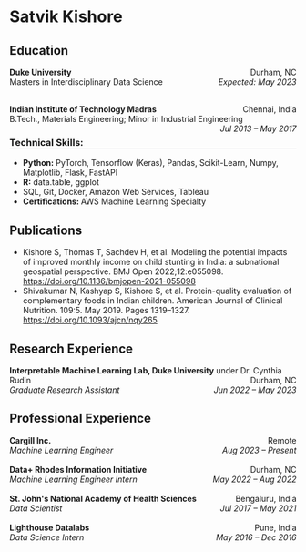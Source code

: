 # Satvik Kishore

## Education

<p style="text-align:left; margin-bottom:0;">
    <b>Duke University</b>
    <span style="float:right; margin-bottom:0;">
        Durham, NC
    </span>
</p>
<p style="text-align:left;margin:0; padding-top:0;">
    Masters in Interdisciplinary Data Science
    <span style="float:right; margin:0; padding-top:0;">
        <i>Expected: May 2023</i>
    </span>
</p>

<p style="text-align:left; margin-bottom:0;">
    <br>  
    <b>Indian Institute of Technology Madras</b>
    <span style="float:right; margin-bottom:0;">
        Chennai, India
    </span>
</p>
<p style="text-align:left;margin:0; padding-top:0;">
    B.Tech., Materials Engineering; Minor in Industrial Engineering 
    <span style="float:right; margin-bottom:0;">
        <i>Jul 2013 &ndash; May 2017</i>
    </span>
</p>

<h3 style="text-align:left; border-bottom-width:1px; border-bottom-style:solid; border-bottom-color:rgb(234, 236, 239)">
Technical Skills:
</h3>

- <b>Python:</b> PyTorch, Tensorflow (Keras), Pandas, Scikit-Learn, Numpy, Matplotlib, Flask, FastAPI
- <b>R:</b> data.table, ggplot
- SQL, Git, Docker, Amazon Web Services, Tableau
- <b>Certifications: </b> AWS Machine Learning Specialty


## Publications

- Kishore S, Thomas T, Sachdev H, et al. Modeling the potential impacts of improved monthly income on child stunting in India: a subnational geospatial perspective. BMJ Open 2022;12:e055098. https://doi.org/10.1136/bmjopen-2021-055098
- Shivakumar N, Kashyap S, Kishore S, et al. Protein-quality evaluation of complementary foods in Indian children. American Journal of Clinical Nutrition. 109:5. May 2019. Pages 1319–1327. https://doi.org/10.1093/ajcn/nqy265

## Research Experience

<p style="text-align:left;margin:0; padding-top:0;">
    <b>Interpretable Machine Learning Lab, Duke University</b> under Dr. Cynthia Rudin
    <span style="float:right; margin-bottom:0;">
        Durham, NC
    </span>
</p>
<p style="text-align:left;margin:0; padding-top:0;">
    <i> Graduate Research Assistant</i>
    <span style="float:right; margin-bottom:0;">
        <i>Jun 2022 &ndash; May 2023</i>
    </span>
</p>


## Professional Experience

<p style="text-align:left;margin:0; padding-top:0;">
    <b>Cargill Inc.</b>
    <span style="float:right; margin-bottom:0;">
        Remote
    </span>
</p>
<p style="text-align:left;margin:0; padding-top:0;">
    <i> Machine Learning Engineer</i>
    <span style="float:right; margin-bottom:0;">
        <i>Aug 2023 &ndash; Present</i>
    </span>
</p>
<br>

<p style="text-align:left;margin:0; padding-top:0;">
    <b>Data+ Rhodes Information Initiative</b>
    <span style="float:right; margin-bottom:0;">
        Durham, NC
    </span>
</p>
<p style="text-align:left;margin:0; padding-top:0;">
    <i> Machine Learning Engineer Intern</i>
    <span style="float:right; margin-bottom:0;">
        <i>May 2022 &ndash; Aug 2022</i>
    </span>
</p>
<br>

<p style="text-align:left;margin:0; padding-top:0;">
    <b>St. John's National Academy of Health Sciences</b>
    <span style="float:right; margin-bottom:0;">
    Bengaluru, India
    </span>
</p>
<p style="text-align:left;margin:0; padding-top:0;">
    <i> Data Scientist</i>
    <span style="float:right; margin-bottom:0;">
        <i>Jul 2017 &ndash; May 2021</i>
    </span>
</p>
<br>

<p style="text-align:left;margin:0; padding-top:0;">
    <b> Lighthouse Datalabs </b>
    <span style="float:right; margin-bottom:0;">
        Pune, India
    </span>
</p>
<p style="text-align:left;margin:0; padding-top:0;">
    <i> Data Science Intern</i>
    <span style="float:right; margin-bottom:0;">
        <i>May 2016 &ndash; Dec 2016</i>
    </span>
</p>